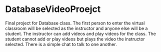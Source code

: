 # DatabaseVideoProejct

Final project for Database class.
The first person to enter the virtual classroom will be selected as the instructor and anyone else will be a student.
The instructor can add videos and play videos for the class.
The student cannot add or play videos but plays the video the instructor selected.
There is a simple chat to talk to one another.
